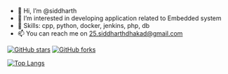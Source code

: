 - 👋 Hi, I’m @siddharth
- 👀 I’m interested in developing application related to Embedded system 
- 🌱 Skills: cpp, python, docker, jenkins, php, db
- 📫 You can reach me on 25.siddharthdhakad@gmail.com

<!---
sidh261805/sidh261805 is a ✨ special ✨ repository because its `README.md` (this file) appears on your GitHub profile.
You can click the Preview link to take a look at your changes.
--->

[![GitHub stars](https://img.shields.io/github/stars/themlphdstudent/awesome-github-profile-readme-templates.svg)](https://github.com/sidh261805/sidh261805)
[![GitHub forks](https://img.shields.io/github/forks/themlphdstudent/awesome-github-profile-readme-templates.svg?color=blue)](https://github.com/sidh261805/sidh261805)

[![Top Langs](https://github-readme-stats.vercel.app/api/top-langs/?username=sidh261805&layout=compact)](https://github.com/sidh261805/sidh261805)


